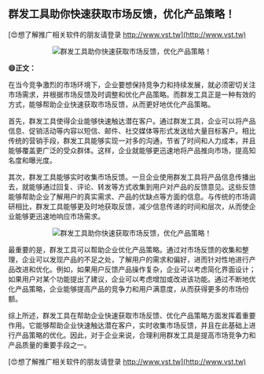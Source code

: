 ## **群发工具助你快速获取市场反馈，优化产品策略！**

[😍想了解推广相关软件的朋友请登录 http://www.vst.tw](http://www.vst.tw)

 <center><img src="https://vst.tw/MP4/tuiguang/png/8.png" alt="群发工具助你快速获取市场反馈，优化产品策略！"></center>

**😄正文：**

在当今竞争激烈的市场环境下，企业要想保持竞争力和持续发展，就必须密切关注市场需求，并根据市场反馈及时调整和优化产品策略。而群发工具正是一种有效的方式，能够帮助企业快速获取市场反馈，从而更好地优化产品策略。

首先，群发工具使得企业能够快速触达潜在客户。通过群发工具，企业可以将产品信息、促销活动等内容以短信、邮件、社交媒体等形式发送给大量目标客户。相比传统的营销手段，群发工具能够实现一对多的沟通，节省了时间和人力成本，并且能够覆盖更广泛的受众群体。这样，企业就能够更迅速地将产品推向市场，提高知名度和曝光度。

其次，群发工具能够实时收集市场反馈。一旦企业使用群发工具将产品信息传播出去，就能够通过回复、评论、转发等方式收集到用户对产品的反馈意见。这些反馈能够帮助企业了解用户的真实需求、产品的优缺点等方面的信息。与传统的市场调研相比，群发工具能够更及时地获取反馈，减少信息传递的时间和层次，从而使企业能够更迅速地响应市场需求。

 <center><img src="https://vst.tw/MP4/tuiguang/png/3.png" alt="群发工具助你快速获取市场反馈，优化产品策略！"></center>

最重要的是，群发工具可以帮助企业优化产品策略。通过对市场反馈的收集和整理，企业可以发现产品的不足之处，了解用户的需求和偏好，进而针对性地进行产品改进和优化。例如，如果用户反馈产品操作复杂，企业可以考虑简化界面设计；如果用户对某个功能提出了建议，企业可以考虑增加或改进该功能。通过不断地优化产品策略，企业能够提高产品的竞争力和用户满意度，从而获得更多的市场份额。

综上所述，群发工具在帮助企业快速获取市场反馈、优化产品策略方面发挥着重要作用。它能够帮助企业快速触达潜在客户，实时收集市场反馈，并且在此基础上进行产品策略的优化。因此，对于企业来说，合理利用群发工具是提高市场竞争力和产品质量的重要手段之一。

[😍想了解推广相关软件的朋友请登录 http://www.vst.tw](http://www.vst.tw)



